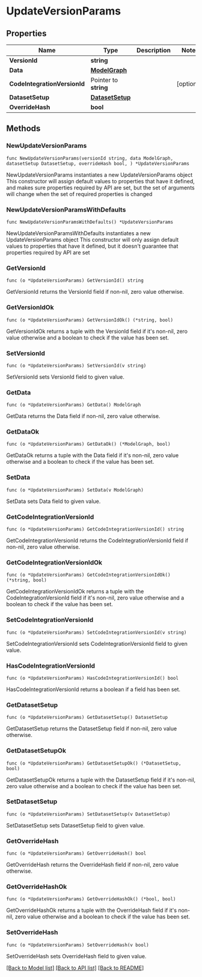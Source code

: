 # UpdateVersionParams

## Properties

Name | Type | Description | Notes
------------ | ------------- | ------------- | -------------
**VersionId** | **string** |  | 
**Data** | [**ModelGraph**](ModelGraph.md) |  | 
**CodeIntegrationVersionId** | Pointer to **string** |  | [optional] 
**DatasetSetup** | [**DatasetSetup**](DatasetSetup.md) |  | 
**OverrideHash** | **bool** |  | 

## Methods

### NewUpdateVersionParams

`func NewUpdateVersionParams(versionId string, data ModelGraph, datasetSetup DatasetSetup, overrideHash bool, ) *UpdateVersionParams`

NewUpdateVersionParams instantiates a new UpdateVersionParams object
This constructor will assign default values to properties that have it defined,
and makes sure properties required by API are set, but the set of arguments
will change when the set of required properties is changed

### NewUpdateVersionParamsWithDefaults

`func NewUpdateVersionParamsWithDefaults() *UpdateVersionParams`

NewUpdateVersionParamsWithDefaults instantiates a new UpdateVersionParams object
This constructor will only assign default values to properties that have it defined,
but it doesn't guarantee that properties required by API are set

### GetVersionId

`func (o *UpdateVersionParams) GetVersionId() string`

GetVersionId returns the VersionId field if non-nil, zero value otherwise.

### GetVersionIdOk

`func (o *UpdateVersionParams) GetVersionIdOk() (*string, bool)`

GetVersionIdOk returns a tuple with the VersionId field if it's non-nil, zero value otherwise
and a boolean to check if the value has been set.

### SetVersionId

`func (o *UpdateVersionParams) SetVersionId(v string)`

SetVersionId sets VersionId field to given value.


### GetData

`func (o *UpdateVersionParams) GetData() ModelGraph`

GetData returns the Data field if non-nil, zero value otherwise.

### GetDataOk

`func (o *UpdateVersionParams) GetDataOk() (*ModelGraph, bool)`

GetDataOk returns a tuple with the Data field if it's non-nil, zero value otherwise
and a boolean to check if the value has been set.

### SetData

`func (o *UpdateVersionParams) SetData(v ModelGraph)`

SetData sets Data field to given value.


### GetCodeIntegrationVersionId

`func (o *UpdateVersionParams) GetCodeIntegrationVersionId() string`

GetCodeIntegrationVersionId returns the CodeIntegrationVersionId field if non-nil, zero value otherwise.

### GetCodeIntegrationVersionIdOk

`func (o *UpdateVersionParams) GetCodeIntegrationVersionIdOk() (*string, bool)`

GetCodeIntegrationVersionIdOk returns a tuple with the CodeIntegrationVersionId field if it's non-nil, zero value otherwise
and a boolean to check if the value has been set.

### SetCodeIntegrationVersionId

`func (o *UpdateVersionParams) SetCodeIntegrationVersionId(v string)`

SetCodeIntegrationVersionId sets CodeIntegrationVersionId field to given value.

### HasCodeIntegrationVersionId

`func (o *UpdateVersionParams) HasCodeIntegrationVersionId() bool`

HasCodeIntegrationVersionId returns a boolean if a field has been set.

### GetDatasetSetup

`func (o *UpdateVersionParams) GetDatasetSetup() DatasetSetup`

GetDatasetSetup returns the DatasetSetup field if non-nil, zero value otherwise.

### GetDatasetSetupOk

`func (o *UpdateVersionParams) GetDatasetSetupOk() (*DatasetSetup, bool)`

GetDatasetSetupOk returns a tuple with the DatasetSetup field if it's non-nil, zero value otherwise
and a boolean to check if the value has been set.

### SetDatasetSetup

`func (o *UpdateVersionParams) SetDatasetSetup(v DatasetSetup)`

SetDatasetSetup sets DatasetSetup field to given value.


### GetOverrideHash

`func (o *UpdateVersionParams) GetOverrideHash() bool`

GetOverrideHash returns the OverrideHash field if non-nil, zero value otherwise.

### GetOverrideHashOk

`func (o *UpdateVersionParams) GetOverrideHashOk() (*bool, bool)`

GetOverrideHashOk returns a tuple with the OverrideHash field if it's non-nil, zero value otherwise
and a boolean to check if the value has been set.

### SetOverrideHash

`func (o *UpdateVersionParams) SetOverrideHash(v bool)`

SetOverrideHash sets OverrideHash field to given value.



[[Back to Model list]](../README.md#documentation-for-models) [[Back to API list]](../README.md#documentation-for-api-endpoints) [[Back to README]](../README.md)


